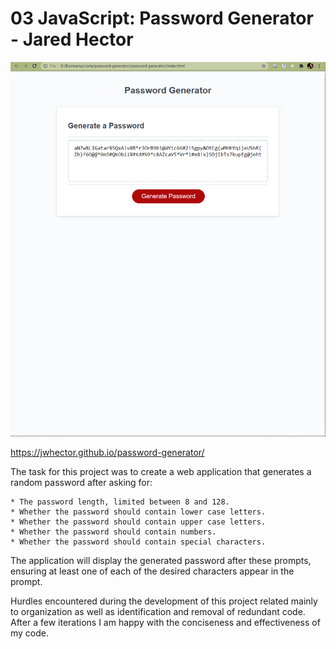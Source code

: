 # 03 JavaScript: Password Generator - Jared Hector

![Screenshot of web application.](./assets/pagescreenshot.png)

https://jwhector.github.io/password-generator/

The task for this project was to create a web application that  generates a random password after asking for:

    * The password length, limited between 8 and 128.
    * Whether the password should contain lower case letters.
    * Whether the password should contain upper case letters.
    * Whether the password should contain numbers.
    * Whether the password should contain special characters.

The application will display the generated password after these prompts, ensuring at least one of each of the desired characters appear in the prompt.

Hurdles encountered during the development of this project related mainly to organization as well as identification and removal of redundant code. After a few iterations I am happy with the conciseness and effectiveness of my code.
